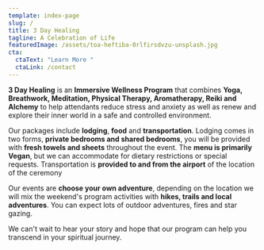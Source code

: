 ```yaml
---
template: index-page
slug: /
title: 3 Day Healing
tagline: A Celebration of Life
featuredImage: /assets/toa-heftiba-0rlfirsdvzu-unsplash.jpg
cta:
  ctaText: "Learn More "
  ctaLink: /contact
---
```

**3 Day Healing** is an **Immersive Wellness Program** that combines **Yoga, Breathwork, Meditation, Physical Therapy, Aromatherapy, Reiki and Alchemy** to help attendants reduce stress and anxiety as well as renew and explore their inner world in a safe and controlled environment. 

Our packages include **lodging**, **food** and **transportation**. Lodging comes in two forms, **private bedrooms and shared bedrooms**, you will be provided with **fresh towels and sheets** throughout the event. The **menu is primarily Vegan**, but we can accommodate for dietary restrictions or special requests. Transportation is **provided to and from the airport** of the location of the ceremony 

Our events are **choose your own adventure**, depending on the location we will mix the weekend's program activities with **hikes, trails and local adventures**. You can expect lots of outdoor adventures, fires and star gazing. 

We can't wait to hear your story and hope that our program can help you transcend in your spiritual journey.